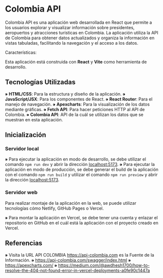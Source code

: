 # Colombia API
Colombia API es una aplicación web desarrollada en React que permite a los usuarios explorar y visualizar información sobre presidentes, aeropuertos y atracciones turísticas en Colombia. La aplicación utiliza la API de Colombia para obtener datos actualizados y organiza la información en vistas tabuladas, facilitando la navegación y el acceso a los datos.

Características:

Esta aplicación está construida con **React** y **Vite** como herramienta de desarrollo.

## Tecnologías Utilizadas

⁍ **HTML/CSS**: Para la estructura y diseño de la aplicación.
⁍ **JavaScript/JSX**: Para los componentes de React.
⁍ **React Router**: Para el manejo de navegación.
⁍ **Apexcharts**: Para la visualización de los datos mediante gráficas.
⁍ **Fetch API**: Para hacer peticiones HTTP al API de Colombia.
⁍ **Colombia API**: API de la cuál se utilizan los datos que se muestran en esta aplicación.

## Inicialización

### Servidor local

⁍ Para ejecutar la aplicación en modo de desarrollo, se debe utilizar el comando ```npm run dev``` y abrir la dirección [localhost:5173](localhost:5173).
⁍ Para ejecutar la aplicación en modo de producción, se debe generar el build de la aplicación con el comando ```npm run build``` y utilizar el comando ```npm run preview``` y abrir la dirección [localhost:5173](localhost:5173).

### Servidor web

Para realizar montaje de la aplicación en la web, se puede utilizar tecnologías cómo Netlify, GitHub Pages o Vercel.

⁍ Para montar la aplicación en Vercel, se debe tener una cuenta y enlazar el repositorio en GitHub en el cuál está la aplicación con el proyecto creado en Vercel.



## Referencias
⁍ Visita la URL API COLOMBIA https://api-colombia.com es la Fuente de la Información.
⁍ https://api-colombia.com/swagger/index.html
⁍ https://apexcharts.com/
⁍ https://medium.com/@awdhesh1700/how-to-resolve-the-404-not-found-error-in-vercel-deployments-a0fe90c1447a
